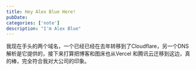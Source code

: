 ```yaml
---
title: Hey Alex Blue Here!
pubDate: 
categories: ['note']
description: "I'm Alex Blue"
---
```


我现在手头的两个域名，一个已经已经在去年转移到了Cloudflare，另一个DNS 解析是它提供的，接下来打算把博客和图床也从Vercel 和腾讯云迁移到这边，真的棒，完全符合我对大公司的印象。